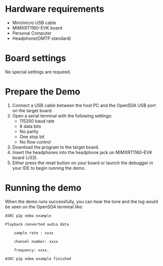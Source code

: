 Hardware requirements
=====================
- Mini/micro USB cable
- MIMXRT1160-EVK board
- Personal Computer
- Headphone(OMTP standard)

Board settings
============
No special settings are required.

Prepare the Demo
===============
1.  Connect a USB cable between the host PC and the OpenSDA USB port on the target board.
2.  Open a serial terminal with the following settings:
    - 115200 baud rate
    - 8 data bits
    - No parity
    - One stop bit
    - No flow control
3.  Download the program to the target board.
4. Insert the headphones into the headphone jack on MIMXRT1160-EVK board (J33).
5. Either press the reset button on your board or launch the debugger in your IDE to begin running the demo.

Running the demo
===============
When the demo runs successfully, you can hear the tone and the log would be seen on the OpenSDA terminal like:

~~~~~~~~~~~~~~~~~~~
ASRC p2p edma example

Playback converted audio data

    sample rate : xxxx

    channel number: xxxx

    frequency: xxxx.

ASRC p2p edma example finished
 ~~~~~~~~~~~~~~~~~~~
